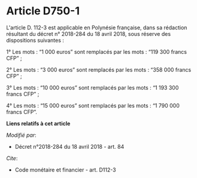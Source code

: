# Article D750-1

L'article D. 112-3 est applicable en Polynésie française, dans sa rédaction résultant du décret n° 2018-284 du 18 avril 2018,
sous réserve des dispositions suivantes :

1° Les mots : “1 000 euros” sont remplacés par les mots : “119 300 francs CFP” ;

2° Les mots : “3 000 euros” sont remplacés par les mots : “358 000 francs CFP” ;

3° Les mots : “10 000 euros” sont remplacés par les mots : “1 193 300 francs CFP” ;

4° Les mots : “15 000 euros” sont remplacés par les mots : “1 790 000 francs CFP”.

**Liens relatifs à cet article**

_Modifié par_:

  - Décret n°2018-284 du 18 avril 2018 - art. 84

_Cite_:

  - Code monétaire et financier - art. D112-3
